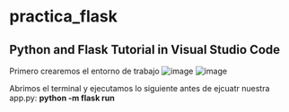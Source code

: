 # practica_flask
## Python and Flask Tutorial in Visual Studio Code

Primero crearemos el entorno de trabajo 
![image](https://user-images.githubusercontent.com/114931679/235247426-5d04b420-8f60-4749-afd5-fff26e7fd438.png)
![image](https://user-images.githubusercontent.com/114931679/235247521-60072bb3-be44-4a26-83ab-580489ce8634.png)

Abrimos el terminal y ejecutamos lo siguiente antes de ejcuatr nuestra app.py:
**python -m flask run**




